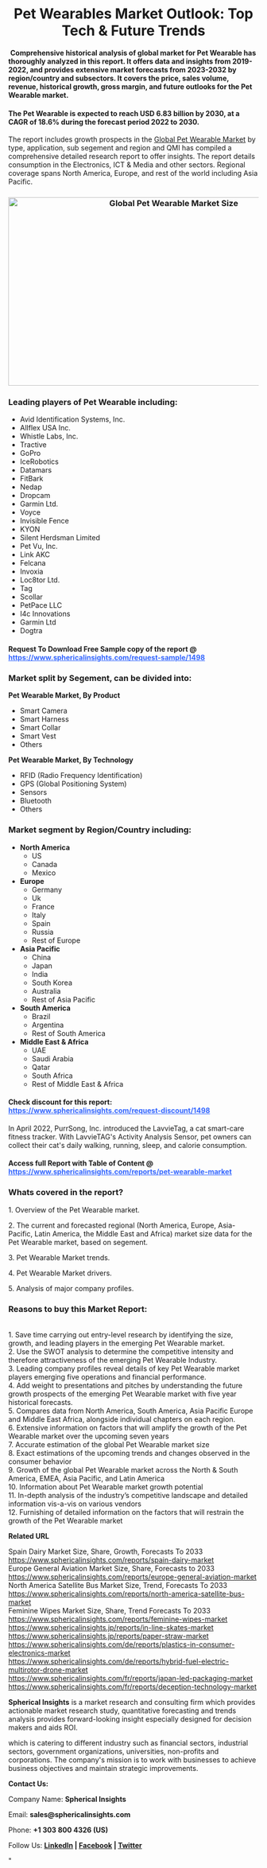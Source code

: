 <h1 style="text-align: center;"><strong>Pet Wearables Market Outlook: Top Tech &amp; Future Trends</strong></h1>
<p>&nbsp;<strong>Comprehensive historical analysis of global market for Pet Wearable has thoroughly analyzed in this report. It offers data and insights from 2019-2022, and provides extensive market forecasts from 2023-2032 by region/country and subsectors. It covers the price, sales volume, revenue, historical growth, gross margin, and future outlooks for the Pet Wearable market.</strong></p>
<h4><strong>The Pet Wearable is expected to reach USD 6.83 billion by 2030, at a CAGR of 18.6% during the forecast period 2022 to 2030.</strong></h4>
<p>The report includes growth prospects in the <a href="https://www.sphericalinsights.com/reports/pet-wearable-market" target="_blank">Global Pet Wearable Market</a> by type, application, sub segement and region and QMI has compiled a comprehensive detailed research report to offer insights. The report details consumption in the Electronics, ICT &amp; Media and other sectors. Regional coverage spans North America, Europe, and rest of the world including Asia Pacific.</p>
<h3 style="text-align: center;"><strong><img src="https://www.sphericalinsights.com/images/rd/pet-wearable-market.png" alt="Global Pet Wearable Market Size" width="650" height="379" /></strong></h3>
<h3><strong>Leading players of Pet Wearable including:</strong></h3>
<ul>
<li>Avid Identification Systems, Inc.</li>
<li>Allflex USA Inc.</li>
<li>Whistle Labs, Inc.</li>
<li>Tractive</li>
<li>GoPro</li>
<li>IceRobotics</li>
<li>Datamars</li>
<li>FitBark</li>
<li>Nedap</li>
<li>Dropcam</li>
<li>Garmin Ltd.</li>
<li>Voyce</li>
<li>Invisible Fence</li>
<li>KYON</li>
<li>Silent Herdsman Limited</li>
<li>Pet Vu, Inc.</li>
<li>Link AKC</li>
<li>Felcana</li>
<li>Invoxia</li>
<li>Loc8tor Ltd.</li>
<li>Tag</li>
<li>Scollar</li>
<li>PetPace LLC</li>
<li>I4c Innovations</li>
<li>Garmin Ltd</li>
<li>Dogtra</li>
</ul>
<h4>Request To Download Free Sample copy of the report  @ <span style="color: #3366ff;"><a style="color: #3366ff;" href="https://www.sphericalinsights.com/request-sample/1498" target="_blank">https://www.sphericalinsights.com/request-sample/1498</a></span></h4>
<h3><strong>Market split by Segement, can be divided into:</strong></h3>
<p><strong>Pet Wearable Market, By Product</strong></p>
<ul>
<li>Smart Camera</li>
<li>Smart Harness</li>
<li>Smart Collar</li>
<li>Smart Vest</li>
<li>Others</li>
</ul>
<p><strong>Pet Wearable Market, By Technology</strong></p>
<ul>
<li>RFID (Radio Frequency Identification)</li>
<li>GPS (Global Positioning System)</li>
<li>Sensors</li>
<li>Bluetooth</li>
<li>Others</li>
</ul>
<h3><strong>Market segment by Region/Country including:</strong></h3>
<ul>
<li><strong>North America</strong>
<ul>
<li>US</li>
<li>Canada</li>
<li>Mexico</li>
</ul>
</li>
<li><strong>Europe</strong>
<ul>
<li>Germany</li>
<li>Uk</li>
<li>France</li>
<li>Italy</li>
<li>Spain</li>
<li>Russia</li>
<li>Rest of Europe</li>
</ul>
</li>
<li><strong>Asia Pacific</strong>
<ul>
<li>China</li>
<li>Japan</li>
<li>India</li>
<li>South Korea</li>
<li>Australia</li>
<li>Rest of Asia Pacific</li>
</ul>
</li>
<li><strong>South America</strong>
<ul>
<li>Brazil</li>
<li>Argentina</li>
<li>Rest of South America</li>
</ul>
</li>
<li><strong>Middle East &amp; Africa</strong>
<ul>
<li>UAE</li>
<li>Saudi Arabia</li>
<li>Qatar</li>
<li>South Africa</li>
<li>Rest of Middle East &amp; Africa</li>
</ul>
</li>
</ul>
<h4>Check discount for this report: <span style="color: #3366ff;"><a style="color: #3366ff;" href="https://www.sphericalinsights.com/request-discount/1498" target="_blank">https://www.sphericalinsights.com/request-discount/1498</a></span></h4>
<p>In April 2022, PurrSong, Inc. introduced the LavvieTag, a cat smart-care fitness tracker. With LavvieTAG's Activity Analysis Sensor, pet owners can collect their cat's daily walking, running, sleep, and calorie consumption.</p>
<h4>Access full Report with Table of Content @ <span style="color: #3366ff;"><a style="color: #3366ff;" href="https://www.sphericalinsights.com/reports/pet-wearable-market" target="_blank">https://www.sphericalinsights.com/reports/pet-wearable-market</a></span></h4>
<h3><strong>Whats covered in the report?</strong></h3>
<p>1. Overview of the Pet Wearable market.</p>
<p>2. The current and forecasted regional (North America, Europe, Asia-Pacific, Latin America, the Middle East and Africa) market size data for the Pet Wearable market, based on segement.</p>
<p>3. Pet Wearable Market trends.</p>
<p>4. Pet Wearable Market drivers.</p>
<p>5. Analysis of major company profiles.</p>
<h3><strong>Reasons to buy this Market Report:</strong></h3>
<p><br /> 1. Save time carrying out entry-level research by identifying the size, growth, and leading players in the emerging Pet Wearable market.<br /> 2. Use the SWOT analysis to determine the competitive intensity and therefore attractiveness of the emerging Pet Wearable Industry.<br /> 3. Leading company profiles reveal details of key Pet Wearable market players emerging five operations and financial performance.<br /> 4. Add weight to presentations and pitches by understanding the future growth prospects of the emerging Pet Wearable market with five year historical forecasts.<br /> 5. Compares data from North America, South America, Asia Pacific Europe and Middle East Africa, alongside individual chapters on each region.<br /> 6. Extensive information on factors that will amplify the growth of the Pet Wearable market over the upcoming seven years<br /> 7. Accurate estimation of the global Pet Wearable market size <br /> 8. Exact estimations of the upcoming trends and changes observed in the consumer behavior <br /> 9. Growth of the global Pet Wearable market across the North &amp; South America, EMEA, Asia Pacific, and Latin America<br /> 10. Information about Pet Wearable market growth potential<br /> 11. In-depth analysis of the industry&rsquo;s competitive landscape and detailed information vis-a-vis on various vendors<br /> 12. Furnishing of detailed information on the factors that will restrain the growth of the Pet Wearable market</p>
<p><strong>Related URL</strong></p>
<p>Spain Dairy Market Size, Share, Growth, Forecasts To 2033<br /><a href="https://www.sphericalinsights.com/reports/spain-dairy-market">https://www.sphericalinsights.com/reports/spain-dairy-market</a>&nbsp;<br />Europe General Aviation Market Size, Share, Forecasts to 2033<br /><a href="https://www.sphericalinsights.com/reports/europe-general-aviation-market">https://www.sphericalinsights.com/reports/europe-general-aviation-market</a>&nbsp;<br />North America Satellite Bus Market Size, Trend, Forecasts To 2033<br /><a href="https://www.sphericalinsights.com/reports/north-america-satellite-bus-market">https://www.sphericalinsights.com/reports/north-america-satellite-bus-market</a>&nbsp;<br />Feminine Wipes Market Size, Share, Trend Forecasts To 2033<br /><a href="https://www.sphericalinsights.com/reports/feminine-wipes-market">https://www.sphericalinsights.com/reports/feminine-wipes-market</a>&nbsp;<br /><a href="https://www.sphericalinsights.jp/reports/in-line-skates-market">https://www.sphericalinsights.jp/reports/in-line-skates-market</a>&nbsp;<br /><a href="https://www.sphericalinsights.jp/reports/paper-straw-market">https://www.sphericalinsights.jp/reports/paper-straw-market</a>&nbsp;<br /><a href="https://www.sphericalinsights.com/de/reports/plastics-in-consumer-electronics-market">https://www.sphericalinsights.com/de/reports/plastics-in-consumer-electronics-market</a>&nbsp;<br /><a href="https://www.sphericalinsights.com/de/reports/hybrid-fuel-electric-multirotor-drone-market">https://www.sphericalinsights.com/de/reports/hybrid-fuel-electric-multirotor-drone-market</a>&nbsp;<br /><a href="https://www.sphericalinsights.com/fr/reports/japan-led-packaging-market">https://www.sphericalinsights.com/fr/reports/japan-led-packaging-market</a>&nbsp;<br /><a href="https://www.sphericalinsights.com/fr/reports/deception-technology-market">https://www.sphericalinsights.com/fr/reports/deception-technology-market</a>&nbsp;</p>
<p><strong>Spherical Insights</strong> is a market research and consulting firm which provides actionable market research study, quantitative forecasting and trends analysis provides forward-looking insight especially designed for decision makers and aids ROI.</p>
<p>which is catering to different industry such as financial sectors, industrial sectors, government organizations, universities, non-profits and corporations. The company's mission is to work with businesses to achieve business objectives and maintain strategic improvements.</p>
<p><strong>Contact Us:</strong></p>
<p>Company Name: <strong>Spherical Insights</strong></p>
<p>Email: <strong>sales@sphericalinsights.com</strong></p>
<p>Phone: <strong>+1 303 800 4326 (US)</strong></p>
<p>Follow Us: <strong><a href="https://www.linkedin.com/company/spherical-insight/"><u>LinkedIn</u></a> | <a href="https://www.facebook.com/sphericalinsights22"><u>Facebook</u></a> | <a href="https://twitter.com/SInsights_US"><u>Twitter</u></a></strong></p>
<p>"</p>
